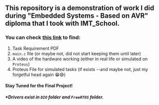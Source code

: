 ## This repository is a demonstration of work I did during "Embedded Systems - Based on AVR" diploma that I took with IMT_School.
### You can check [this link](https://drive.google.com/drive/u/3/folders/15_YGUiadvyy3ENnckCsbw-xwP8Stbxd2) to find:
1. Task Requirement PDF
2. `main.c` file (or maybe not, did not start keeping them until later)
3. A video of the hardware working (either in real life or simulated on `Proteus`)
4. Proteus File for simulated tasks (if exists --and maybe not, just my forgetful head again 😁😅)
#### Stay Tuned for the Final Project!
##### *Drivers exist in `DIO` folder and `FreeRTOS` folder.
